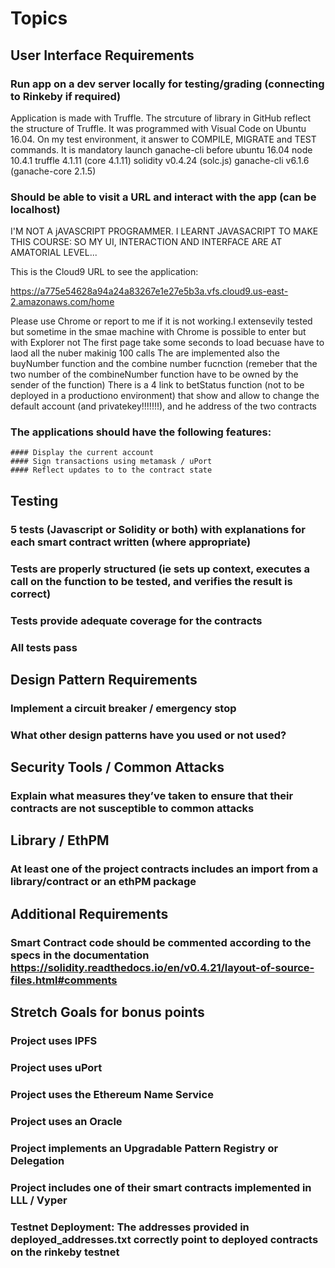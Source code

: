 # Topics

## User Interface Requirements
  ### Run app on a dev server locally for testing/grading (connecting to Rinkeby if required)
  Application is made with Truffle. The strcuture of library in GitHub reflect the structure of Truffle. It was programmed with Visual Code on Ubuntu 16.04. On my test environment, it answer to COMPILE, MIGRATE and TEST commands. It is mandatory launch ganache-cli before 
  ubuntu 16.04 node 10.4.1 truffle 4.1.11 (core 4.1.11) solidity v0.4.24 (solc.js) ganache-cli v6.1.6 (ganache-core 2.1.5)
  
  ### Should be able to visit a URL and interact with the app (can be localhost)
  
  I'M NOT A jAVASCRIPT PROGRAMMER. I LEARNT  JAVASACRIPT TO MAKE THIS COURSE: SO MY UI, INTERACTION AND INTERFACE ARE AT AMATORIAL LEVEL...
  
  This is the Cloud9 URL to see the application: 
  
  https://a775e54628a94a24a83267e1e27e5b3a.vfs.cloud9.us-east-2.amazonaws.com/home
  
  Please use Chrome or report to me if it is not working.I extensevily tested but sometime in the smae machine with Chrome is possible to enter but with Explorer not
  The first page take some seconds to load becuase have to laod all the nuber makinig 100 calls
  The are implemented also the buyNumber function and the combine number fucnction (remeber that the two number of the combineNumber function have to be owned by the sender of the function)
  There is a 4 link to betStatus function (not to be deployed in a productiono environment) that show and allow to change the default account (and privatekey!!!!!!!), and he address of the two contracts

  ### The applications should have the following features:
    #### Display the current account
    #### Sign transactions using metamask / uPort
    #### Reflect updates to to the contract state

## Testing
  ### 5 tests (Javascript or Solidity or both) with explanations for each smart contract written (where appropriate)
  ### Tests are properly structured (ie sets up context, executes a call on  the function to be tested, and verifies the result is correct)
  ### Tests provide adequate coverage for the contracts
  ### All tests pass

## Design Pattern Requirements
  ### Implement a circuit breaker / emergency stop
  ### What other design patterns have you used or  not used?

## Security Tools / Common Attacks
  ### Explain what measures they’ve taken to ensure that their contracts are not susceptible to common attacks

## Library / EthPM
  ### At least one of the project contracts includes an import from a library/contract or an ethPM package

## Additional Requirements
 ### Smart Contract code should be commented  according to the specs in the documentation https://solidity.readthedocs.io/en/v0.4.21/layout-of-source-files.html#comments

## Stretch Goals for bonus points
  ### Project uses IPFS
  ### Project uses uPort
  ### Project uses the Ethereum Name Service
  ### Project uses an Oracle
  ### Project implements an Upgradable Pattern Registry or Delegation
  ### Project includes one of their smart contracts implemented in LLL / Vyper
  ### Testnet Deployment:  The addresses provided in deployed_addresses.txt correctly point to deployed  contracts on the rinkeby testnet
